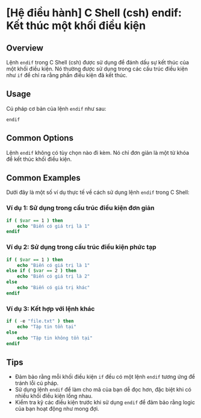 # [Hệ điều hành] C Shell (csh) endif: Kết thúc một khối điều kiện

## Overview
Lệnh `endif` trong C Shell (csh) được sử dụng để đánh dấu sự kết thúc của một khối điều kiện. Nó thường được sử dụng trong các cấu trúc điều kiện như `if` để chỉ ra rằng phần điều kiện đã kết thúc.

## Usage
Cú pháp cơ bản của lệnh `endif` như sau:
```
endif
```

## Common Options
Lệnh `endif` không có tùy chọn nào đi kèm. Nó chỉ đơn giản là một từ khóa để kết thúc khối điều kiện.

## Common Examples
Dưới đây là một số ví dụ thực tế về cách sử dụng lệnh `endif` trong C Shell:

### Ví dụ 1: Sử dụng trong cấu trúc điều kiện đơn giản
```csh
if ( $var == 1 ) then
    echo "Biến có giá trị là 1"
endif
```

### Ví dụ 2: Sử dụng trong cấu trúc điều kiện phức tạp
```csh
if ( $var == 1 ) then
    echo "Biến có giá trị là 1"
else if ( $var == 2 ) then
    echo "Biến có giá trị là 2"
else
    echo "Biến có giá trị khác"
endif
```

### Ví dụ 3: Kết hợp với lệnh khác
```csh
if ( -e "file.txt" ) then
    echo "Tập tin tồn tại"
else
    echo "Tập tin không tồn tại"
endif
```

## Tips
- Đảm bảo rằng mỗi khối điều kiện `if` đều có một lệnh `endif` tương ứng để tránh lỗi cú pháp.
- Sử dụng lệnh `endif` để làm cho mã của bạn dễ đọc hơn, đặc biệt khi có nhiều khối điều kiện lồng nhau.
- Kiểm tra kỹ các điều kiện trước khi sử dụng `endif` để đảm bảo rằng logic của bạn hoạt động như mong đợi.
